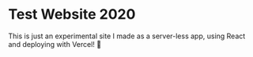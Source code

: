 # Test Website 2020

This is just an experimental site I made as a server-less app, using React and deploying with Vercel! :dancer:
